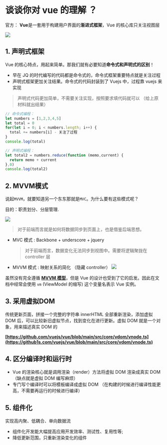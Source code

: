 # 谈谈你对 vue 的理解 ？

官方： **Vue**是一套用于构建用户界面的**渐进式框架**，Vue 的核心库只关注视图层

![](/images/vue01/1.png)

## 1. 声明式框架

Vue 的核心特点，用起来简单。那我们就有必要知道**命令式和声明式的区别**！

- 早在 JQ 的时代编写的代码都是命令式的，命令式框架重要特点就是关注过程
- 声明式框架更加关注结果。命令式的代码封装到了 Vuejs 中，过程靠 vuejs 来实现

> 声明式代码更加简单，不需要关注实现，按照要求填代码就可以 （给上原材料就出结果）

``` js
// 命令式编程：
let numbers = [1,2,3,4,5]
let total = 0
for(let i = 0; i < numbers.length; i++) {
  total += numbers[i] - 关注了过程
}
console.log(total)

// 声明式编程：
let total2 = numbers.reduce(function (memo,current) {
  return memo + current
},0)
console.log(total2)
```

## 2. MVVM模式
说起`MVVM`，就要知道另一个东东那就是`MVC`。为什么要有这些模式呢？

目的：职责划分、分层管理.

![](/images/vue01/2.png)

> 对于前端而言就是如何将数据同步到页面上，也是借鉴后端思想。
> 
- MVC 模式 : Backbone + underscore + jquery
    
    > 对于前端而言，数据变化无法同步到视图中。需要将逻辑聚拢在 controller 层
    > 
- MVVM 模式 : 映射关系的简化 （隐藏 controller）
![](/images/vue01/3.png)

虽然没有完全遵循 **[MVVM 模型](https://zh.wikipedia.org/wiki/MVVM)**，但是 Vue 的设计也受到了它的启发。因此在文档中经常会使用 `vm` (ViewModel 的缩写) 这个变量名表示 Vue 实例。

## 3. 采用虚拟DOM
传统更新页面，拼接一个完整的字符串 innerHTML 全部重新渲染，添加虚拟 DOM 后，可以比较新旧虚拟节点，找到变化在进行更新。虚拟 DOM 就是一个对象，用来描述真实 DOM 的

**[https://github.com/vuejs/vue/blob/main/src/core/vdom/vnode.ts](https://github1s.com/vuejs/vue/blob/main/src/core/vdom/vnode.ts)**

## 4. 区分编译时和运行时

- Vue 的渲染核心就是调用渲染（render）方法将虚拟 DOM 渲染成真实 DOM （缺点就是虚拟 DOM 编写麻烦）
- 专门写个编译时可以将模板编译成虚拟 DOM （在构建的时候进行编译性能更高，不需要再运行的时候进行编译）
## 5. 组件化

实现高内聚、低耦合、单向数据流

- 组件化开发能大幅提高应用开发效率、测试性、复用性等;
- 降低更新范围，只重新渲染变化的组件